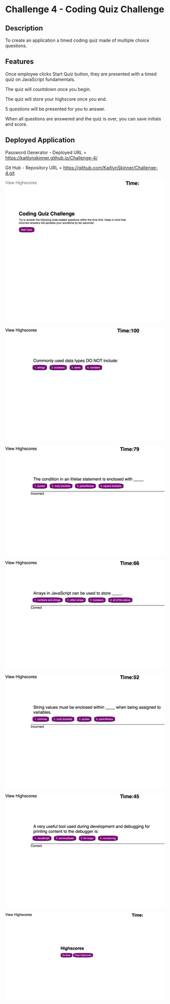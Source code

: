# Challenge 4 - Coding Quiz Challenge

## Description

To create an application a timed coding quiz made of multiple choice questions.

## Features

Once employee clicks Start Quiz button, they are presented with a timed quiz on JavaScript fundamentals.

The quiz will countdown once you begin.

The quiz will store your highscore once you end.

5 questions will be presented for you to answer.

When all questions are answered and the quiz is over, you can save initials and score.

## Deployed Application

Password Generator - Deployed URL = https://kaitlynskinner.github.io/Challenge-4/

Git Hub - Repository URL = https://github.com/KaitlynSkinner/Challenge-4.git

![Deployed Application](https://github.com/KaitlynSkinner/Challenge-4/blob/aff17dbe94713a77c6a4d500a472dfbc53b93b61/assets/images/Challenge-4-Mockup.png?raw=true)

![Deployed Application](https://github.com/KaitlynSkinner/Challenge-4/blob/aff17dbe94713a77c6a4d500a472dfbc53b93b61/assets/images/Challenge-4-Mockup-Question1.png?raw=true)

![Deployed Application](https://github.com/KaitlynSkinner/Challenge-4/blob/aff17dbe94713a77c6a4d500a472dfbc53b93b61/assets/images/Challenge-4-Mockup-Question2.png?raw=true)

![Deployed Application](https://github.com/KaitlynSkinner/Challenge-4/blob/aff17dbe94713a77c6a4d500a472dfbc53b93b61/assets/images/Challenge-4-Mockup-Question3.png?raw=true)

![Deployed Application](https://github.com/KaitlynSkinner/Challenge-4/blob/aff17dbe94713a77c6a4d500a472dfbc53b93b61/assets/images/Challenge-4-Mockup-Question4.png?raw=true)

![Deployed Application](https://github.com/KaitlynSkinner/Challenge-4/blob/aff17dbe94713a77c6a4d500a472dfbc53b93b61/assets/images/Challenge-4-Mockup-Question5.png?raw=true)

![Deployed Application](https://github.com/KaitlynSkinner/Challenge-4/blob/aff17dbe94713a77c6a4d500a472dfbc53b93b61/assets/images/Challenge-4-Mockup-Highscores.png?raw=true)